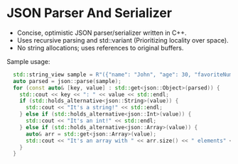 # JSON Parser And Serializer

- Concise, optimistic JSON parser/serializer written in C++.
- Uses recursive parsing and std::variant (Prioritizing locality over space).
- No string allocations; uses references to original buffers.

Sample usage:

```c++
  std::string_view sample = R"({"name": "John", "age": 30, "favoriteNumbers": [1, 2, 3]})";
  auto parsed = json::parse(sample);
  for (const auto& [key, value] : std::get<json::Object>(parsed)) {
    std::cout << key << ": " << value << std::endl;
    if (std::holds_alternative<json::String>(value)) {
      std::cout << "It's a string!" << std::endl;
    } else if (std::holds_alternative<json::Int>(value)) {
      std::cout << "It's an int!" << std::endl;
    } else if (std::holds_alternative<json::Array>(value)) {
      auto& arr = std::get<json::Array>(value);
      std::cout << "It's an array with " << arr.size() << " elements" << std::endl;
    }
  }
```